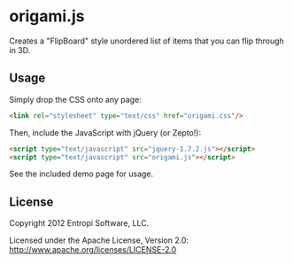 origami.js
==========

Creates a "FlipBoard" style unordered list of items that you can flip through
in 3D.

Usage
-----

Simply drop the CSS onto any page:

``` html
<link rel="stylesheet" type="text/css" href="origami.css"/>
```

Then, include the JavaScript with jQuery (or Zepto!):

``` html
<script type="text/javascript" src="jquery-1.7.2.js"></script>
<script type="text/javascript" src="origami.js"></script>
```

See the included demo page for usage.

License
---------------------

Copyright 2012 Entropi Software, LLC.

Licensed under the Apache License, Version 2.0: http://www.apache.org/licenses/LICENSE-2.0
